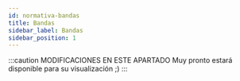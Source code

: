 ```yaml
---
id: normativa-bandas
title: Bandas
sidebar_label: Bandas
sidebar_position: 1
---
```


:::caution MODIFICACIONES EN ESTE APARTADO
Muy pronto estará disponible para su visualización ;)
:::